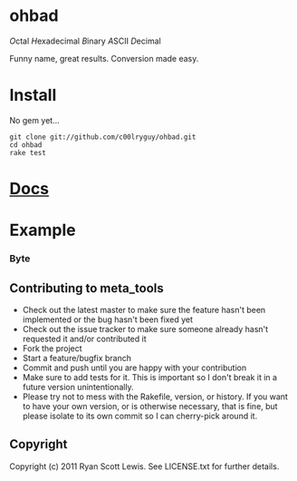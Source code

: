 # ohbad

*O*ctal
*H*exadecimal
*B*inary
*A*SCII
*D*ecimal

Funny name, great results.
Conversion made easy.

# Install

No gem yet...

    git clone git://github.com/c00lryguy/ohbad.git
    cd ohbad
    rake test

# [Docs](http://rubydoc.info/github/c00lryguy/ohbad)

# Example

### Byte

## Contributing to meta_tools

* Check out the latest master to make sure the feature hasn't been implemented or the bug hasn't been fixed yet
* Check out the issue tracker to make sure someone already hasn't requested it and/or contributed it
* Fork the project
* Start a feature/bugfix branch
* Commit and push until you are happy with your contribution
* Make sure to add tests for it. This is important so I don't break it in a future version unintentionally.
* Please try not to mess with the Rakefile, version, or history. If you want to have your own version, or is otherwise necessary, that is fine, but please isolate to its own commit so I can cherry-pick around it.

## Copyright

Copyright (c) 2011 Ryan Scott Lewis. See LICENSE.txt for
further details.

